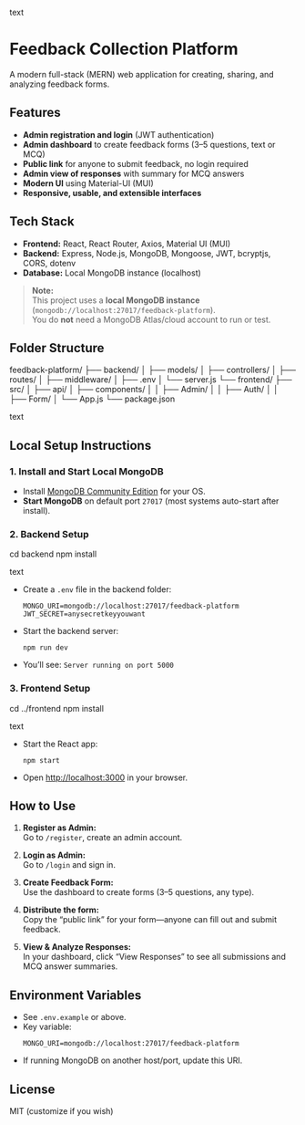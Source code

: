 text
# Feedback Collection Platform

A modern full-stack (MERN) web application for creating, sharing, and analyzing feedback forms.

## Features

- **Admin registration and login** (JWT authentication)
- **Admin dashboard** to create feedback forms (3–5 questions, text or MCQ)
- **Public link** for anyone to submit feedback, no login required
- **Admin view of responses** with summary for MCQ answers
- **Modern UI** using Material-UI (MUI)
- **Responsive, usable, and extensible interfaces**

## Tech Stack

- **Frontend:** React, React Router, Axios, Material UI (MUI)
- **Backend:** Express, Node.js, MongoDB, Mongoose, JWT, bcryptjs, CORS, dotenv
- **Database:** Local MongoDB instance (localhost)

> **Note:**  
> This project uses a **local MongoDB instance** (`mongodb://localhost:27017/feedback-platform`).  
> You do **not** need a MongoDB Atlas/cloud account to run or test.

## Folder Structure

feedback-platform/
├── backend/
│ ├── models/
│ ├── controllers/
│ ├── routes/
│ ├── middleware/
│ ├── .env
│ └── server.js
└── frontend/
├── src/
│ ├── api/
│ ├── components/
│ │ ├── Admin/
│ │ ├── Auth/
│ │ ├── Form/
│ └── App.js
└── package.json

text

## Local Setup Instructions

### 1. **Install and Start Local MongoDB**

- Install [MongoDB Community Edition](https://www.mongodb.com/try/download/community) for your OS.
- **Start MongoDB** on default port `27017` (most systems auto-start after install).

### 2. **Backend Setup**

cd backend
npm install

text

- Create a `.env` file in the backend folder:

    ```
    MONGO_URI=mongodb://localhost:27017/feedback-platform
    JWT_SECRET=anysecretkeyyouwant
    ```

- Start the backend server:
    ```
    npm run dev
    ```
- You’ll see: `Server running on port 5000`

### 3. **Frontend Setup**

cd ../frontend
npm install

text

- Start the React app:
    ```
    npm start
    ```
- Open [http://localhost:3000](http://localhost:3000) in your browser.

## How to Use

1. **Register as Admin:**  
   Go to `/register`, create an admin account.

2. **Login as Admin:**  
   Go to `/login` and sign in.

3. **Create Feedback Form:**  
   Use the dashboard to create forms (3–5 questions, any type).

4. **Distribute the form:**  
   Copy the “public link” for your form—anyone can fill out and submit feedback.

5. **View & Analyze Responses:**  
   In your dashboard, click “View Responses” to see all submissions and MCQ answer summaries.

## Environment Variables

- See `.env.example` or above.  
- Key variable:  
    ```
    MONGO_URI=mongodb://localhost:27017/feedback-platform
    ```
- If running MongoDB on another host/port, update this URI.

## License

MIT (customize if you wish)
